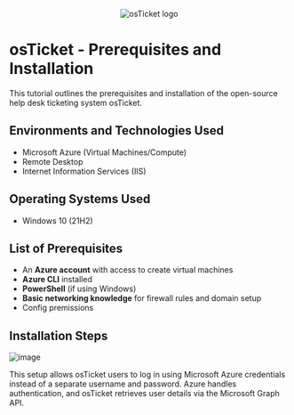 <p align="center">
<img src="https://i.imgur.com/Clzj7Xs.png" alt="osTicket logo"/>
</p>

<h1>osTicket - Prerequisites and Installation</h1>
This tutorial outlines the prerequisites and installation of the open-source help desk ticketing system osTicket.<br />




<h2>Environments and Technologies Used</h2>

- Microsoft Azure (Virtual Machines/Compute)
- Remote Desktop
- Internet Information Services (IIS)

<h2>Operating Systems Used </h2>

- Windows 10</b> (21H2)

<h2>List of Prerequisites</h2>

- An **Azure account** with access to create virtual machines
- **Azure CLI** installed
- **PowerShell** (if using Windows)
- **Basic networking knowledge** for firewall rules and domain setup
- Config premissions

<h2>Installation Steps</h2>

![image](https://github.com/user-attachments/assets/9fb35de9-ccfb-4492-a4ca-6ab3cbde85a6)

<p>
</p>
<p>
This setup allows osTicket users to log in using Microsoft Azure credentials instead of a separate username and password. Azure handles authentication, and osTicket retrieves user details via the Microsoft Graph API.
</p>
<br />
